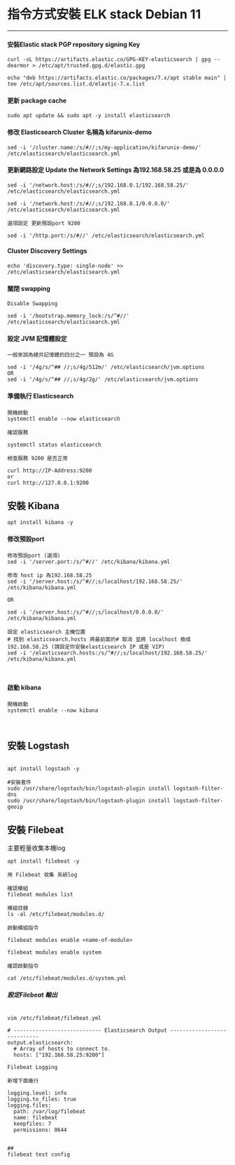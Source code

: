 # 指令方式安裝 ELK stack Debian 11 

----

#### 安裝Elastic stack PGP repository signing Key
```
curl -sL https://artifacts.elastic.co/GPG-KEY-elasticsearch | gpg --dearmor > /etc/apt/trusted.gpg.d/elastic.gpg

echo "deb https://artifacts.elastic.co/packages/7.x/apt stable main" | tee /etc/apt/sources.list.d/elastic-7.x.list

```

#### 更新 package cache

```
sudo apt update && sudo apt -y install elasticsearch

```

#### 修改 Elasticsearch Cluster 名稱為 kifarunix-demo

```
sed -i '/cluster.name:/s/#//;s/my-application/kifarunix-demo/' /etc/elasticsearch/elasticsearch.yml

```

#### 更新網路設定 Update the Network Settings 為192.168.58.25 或是為 0.0.0.0
```
sed -i '/network.host:/s/#//;s/192.168.0.1/192.168.58.25/' /etc/elasticsearch/elasticsearch.yml

sed -i '/network.host:/s/#//;s/192.168.0.1/0.0.0.0/' /etc/elasticsearch/elasticsearch.yml

選項設定 更新預設port 9200

sed -i '/http.port:/s/#//' /etc/elasticsearch/elasticsearch.yml

```

#### Cluster Discovery Settings

```
echo 'discovery.type: single-node' >> /etc/elasticsearch/elasticsearch.yml

```

#### 關閉 swapping
```
Disable Swapping

sed -i '/bootstrap.memory_lock:/s/^#//' /etc/elasticsearch/elasticsearch.yml

```

#### 設定 JVM 記憶體設定
```language
一般來說為總共記憶體的四分之一 預設為 4G

sed -i '/4g/s/^## //;s/4g/512m/' /etc/elasticsearch/jvm.options
OR
sed -i '/4g/s/^## //;s/4g/2g/' /etc/elasticsearch/jvm.options

```

#### 準備執行 Elasticsearch

```language
開機啟動
systemctl enable --now elasticsearch

確認服務

systemctl status elasticsearch

檢查服務 9200 是否正常

curl http://IP-Address:9200
or
curl http://127.0.0.1:9200

```

## 安裝 Kibana

```language
apt install kibana -y

```

#### 修改預設port
```language
修改預設port (選項)
sed -i '/server.port:/s/^#//' /etc/kibana/kibana.yml 

修改 host ip 為192.168.58.25
sed -i '/server.host:/s/^#//;s/localhost/192.168.58.25/' /etc/kibana/kibana.yml

OR

sed -i '/server.host:/s/^#//;s/localhost/0.0.0.0/' /etc/kibana/kibana.yml

設定 elasticsearch 主機位置
# 找到 elasticsearch.hosts 將最前面的# 取消 並將 localhost 換成 192.168.58.25 (請設定你安裝elasticsearch IP 或是 VIP)
sed -i '/elasticsearch.hosts:/s/^#//;s/localhost/192.168.58.25/' /etc/kibana/kibana.yml



```
#### 啟動 kibana
```
開機啟動
systemctl enable --now kibana



```

## 安裝 Logstash

```language

apt install logstash -y

#安裝套件
sudo /usr/share/logstash/bin/logstash-plugin install logstash-filter-dns
sudo /usr/share/logstash/bin/logstash-plugin install logstash-filter-geoip

```

## 安裝 Filebeat
主要輕量收集本機log
```language
apt install filebeat -y

用 Filebeat 收集 系統log

確認模組
filebeat modules list

模組目錄
ls -al /etc/filebeat/modules.d/

啟動模組指令

filebeat modules enable <name-of-module>

filebeat modules enable system

確認啟動指令

cat /etc/filebeat/modules.d/system.yml

```

##### 設定Filebeat 輸出
```language

vim /etc/filebeat/filebeat.yml

# ---------------------------- Elasticsearch Output ----------------------------
output.elasticsearch:
  # Array of hosts to connect to.
  hosts: ["192.168.58.25:9200"]

Filebeat Logging

新增下面幾行

logging.level: info
logging.to_files: true
logging.files:
  path: /var/log/filebeat
  name: filebeat
  keepfiles: 7
  permissions: 0644


##
filebeat test config

```
